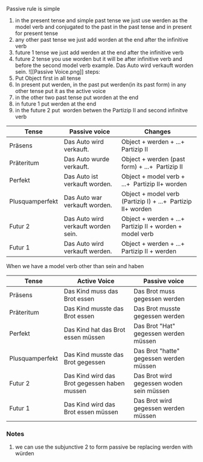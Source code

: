 Passive rule is simple 
1. in the present tense and simple past tense we just use werden as the model verb and conjugated to the past in the past tense and in present for present tense
2. any other past tense we just add worden at the end after the infinitive verb
3. future 1 tense we just add werden at the end after the infinitive verb
4. future 2 tense  you use worden but it will be after infinitive verb and before the second model verb example. Das Auto wird verkauft worden sein.
![[Passive Voice.png]]
 steps:
 1. Put Object first in all tense                                                            
 2. In present put werden, in the past put werden(in its past form) in any other tense put it as the active voice 
 3. in the other two past tense put worden at the end                                      
 4. in future 1 put werden at the end                                                      
 5. in the future 2 put  worden betwen the Partizip II and second infinitve verb    

| Tense           | Passive voice                       | Changes                                                      |
| --------------- | ----------------------------------- | ------------------------------------------------------------ |
| Präsens         | Das Auto wird verkauft.             | Object + werden + ...+  Partizip II                          |
| Präteritum      | Das Auto wurde verkauft.            | Object + werden (past form) + ...+  Partizip II              |
| Perfekt         | Das Auto ist verkauft worden.       | Object + model verb + ...+  Partizip II+ worden              |
| Plusquamperfekt | Das Auto war verkauft worden.       | Object + model verb (Partizip I) + ...+  Partizip II+ worden |
| Futur 2         | Das Auto wird verkauft worden sein. | Object + werden + ...+  Partizip II + worden + model verb    |
| Futur 1         | Das Auto wird verkauft werden.      | Object + werden + ...+  Partizip II + werden                 |
When we have a model verb other than sein and haben

| Tense           | Active Voice                                 | Passive voice                            |
| --------------- | -------------------------------------------- | ---------------------------------------- |
| Präsens         | Das Kind muss das Brot essen                 | Das Brot muss gegessen werden            |
| Präteritum      | Das Kind musste das Brot essen               | Das Brot musste gegessen werden          |
| Perfekt         | Das Kind hat das Brot essen müssen           | Das Brot "Hat" gegessen werden müssen    |
| Plusquamperfekt | Das Kind musste das Brot gegessen            | Das Brot "hatte" gegessen werden müssen  |
| Futur 2         | Das Kind wird das Brot gegessen haben mussen | Das Brot wird gegessen woden sein müssen |
| Futur 1         | Das Kind wird das Brot essen müssen          | Das Brot wird gegessen werden müssen     |
### Notes
1. we can use the subjunctive 2 to form passive be replacing werden with würden
